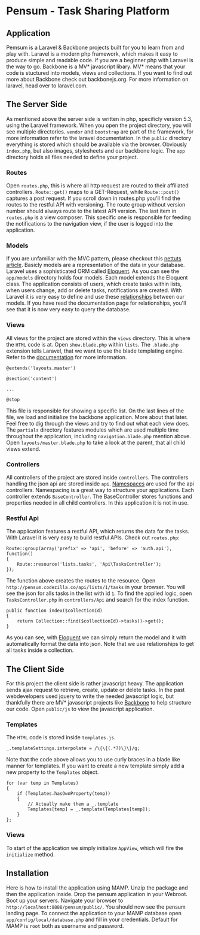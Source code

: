 # Pensum - Task Sharing Platform #

<h2 id="application">Application</h2>

Pemsum is a Laravel & Backbone projects built for you to learn from and play with. Laravel is a modern php framework, which makes it easy to produce simple and readable code. if you are a beginner php with Laravel is the way to go.
Backbone is a MV* javascript libary. MV* means that your code is stuctured into models, views and collections.
If you want to find out more about Backbone check out backbonejs.org. For more information on laravel, head over to laravel.com.

<h2 id="server">The Server Side</h2>

As mentioned above the server side is written in php, specificly version 5.3, using the Laravel framework.
When you open the project directory, you will see multiple directories. `vendor` and `bootstrap` are part of the framework, for more information refer to the laravel documentation. In the `public` directory everything is stored which should be available via the browser. Obviously `index.php`, but also images, stylesheets and our backbone logic.
The `app` directory holds all files needed to define your project.

<h3 id="routes">Routes</h3>

Open `routes.php`, this is where all http request are routed to their affiliated controllers. `Route::get()` maps to a GET-Request, while `Route::post()` captures a post request. If you scroll down in routes.php you'll find the routes to the restful API with versioning. The route group without version number should always route to the latest API version.
The last item in `routes.php` is a view composer. This specific one is responsible for feeding the notifications to the navigation view, if the user is logged into the application.

<h3 id="models">Models</h3>

If you are unfamiliar with the MVC pattern, please checkout this [nettuts article](http://net.tutsplus.com/tutorials/other/mvc-for-noobs/). Basicly models are a representation of the data in your database. Laravel uses a sophisticated ORM called [Eloquent](http://laravel.com/docs/eloquent). As you can see the `app/models` directory holds four models. Each model extends the Eloquent class. The application consists of users, which create tasks within lists, when users change, add or delete tasks, notifications are created.
With Laravel it is very easy to define and use these [relationships](http://laravel.com/docs/eloquent#relationships) between our models.
If you have read the documentation page for relationships, you'll see that it is now very easy to query the database.

<h3 id="views">Views</h3>

All views for the project are stored within the `views` directory. This is where the `HTML` code is at. Open `show.blade.php` within `lists`. The `.blade.php` extension tells Laravel, that we want to use the blade templating engine. Refer to the [documentation](http://laravel.com/docs/templates#blade-templating) for more information.

    @extends('layouts.master')
    
    @section('content')
    
    ...
    
    @stop

This file is responsible for showing a specific list. On the last lines of the file, we load and initialize the backbone application. More about that later.
Feel free to dig through the views and try to find out what each view does. The `partials` directory features modules which are used multiple time throughout the application, including `navigation.blade.php` mention above.
Open `layouts/master.blade.php` to take a look at the parent, that all child views extend.

<h3 id="controllers">Controllers</h3>

All controllers of the project are stored inside `controllers`. The controllers handling the json api are stored inside `api`. [Namespaces](http://php.net/manual/de/language.namespaces.php) are used for the api controllers. Namespacing is a great way to structure your applications.
Each controller extends `BaseController`. The BaseController stores functions and properties needed in all child controllers. In this application it is not in use.

<h3 id="api">Restful Api</h3>

The application features a restful API, which returns the data for the tasks. With Laravel it is very easy to build restful APIs. Check out `routes.php`:

    Route::group(array('prefix' => 'api', 'before' => 'auth.api'), function()
    {
        Route::resource('lists.tasks', 'Api\TasksController');
    });

The function above creates the routes to the resource. Open `http://pensum.codezilla.co/api/lists/1/tasks` in your browser. You will see the json for alls tasks in the list with id `1`. To find the applied logic, open `TasksController.php` in `controllers/Api` and search for the index function.

    public function index($collectionId)
    {
        return Collection::find($collectionId)->tasks()->get();
    }

As you can see, with [Eloquent](http://laravel.com/docs/eloquent) we can simply return the model and it with automatically format the data into json. Note that we use relationships to get all tasks inside a collection.

<h2 id="client">The Client Side</h2>

For this project the client side is rather javascript heavy. The application sends ajax request to retrieve, create, update or delete tasks. In the past webdevelopers used jquery to write the needed javascript logic, but thankfully there are MV* javascript projects like [Backbone](http://backbonejs.org/) to help structure our code.
Open `public/js` to view the javascript application.

<h3 id="templates">Templates</h3>

The `HTML` code is stored inside `templates.js`.

    _.templateSettings.interpolate = /\{\{(.*?)\}\}/g;

Note that the code above allows you to use curly braces in a blade like manner for templates. If you want to create a new template simply add a new property to the `Templates` object.

    for (var temp in Templates)
    {
        if (Templates.hasOwnProperty(temp))
        {
            // Actually make them a _.template
            Templates[temp] = _.template(Templates[temp]);
        }
    };

<h3 id="client-views">Views</h3>

To start of the application we simply initialize `AppView`, which will fire the `initialize` method.

<h2 id="installation">Installation</h2>

Here is how to install the application using MAMP. Unzip the package and then the application inside. Drop the pensum application in your Webroot. Boot up your servers. Navigate your browser to `http://localhost:8888/pensum/public/`. You should now see the pensum landing page. To connect the application to your MAMP database open `app/config/local/database.php` and fill in your credentials. Default for MAMP is `root` both as username and password.